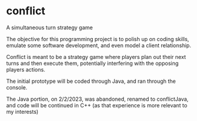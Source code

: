 # conflict
A simultaneous turn strategy game

The objective for this programming project is to polish up on coding skills,
emulate some software development, and even model a client relationship.

Conflict is meant to be a strategy game where players plan out their next turns
and then execute them, potentially interfering with the opposing players actions.

The initial prototype will be coded through Java, and ran through the console.

The Java portion, on 2/2/2023, was abandoned, renamed to conflictJava, and code will be continued in C++ (as that experience is more relevant to my interests)
